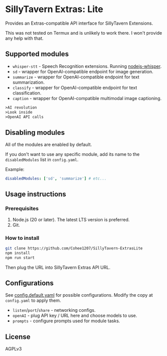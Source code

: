 # SillyTavern Extras: Lite

Provides an Extras-compatible API interface for SillyTavern Extensions.

This was not tested on Termux and is unlikely to work there. I won't provide any help with that.

## Supported modules

* `whisper-stt` - Speech Recognition extensions. Running [nodejs-whisper](https://github.com/ChetanXpro/nodejs-whisper).
* `sd` - wrapper for OpenAI-compatible endpoint for image generation.
* `summarize` - wrapper for OpenAI-compatible endpoint for text summarization.
* `classify` - wrapper for OpenAI-compatible endpoint for text classification.
* `caption` - wrapper for OpenAI-compatible multimodal image captioning.

```txt
>AI revolution
>Look inside
>OpenAI API calls
```

## Disabling modules

All of the modules are enabled by default.

If you don't want to use any specific module, add its name to the `disabledModules` list in `config.yaml`.

Example:

```yaml
disabledModules: ['sd', 'summarize'] # etc...
```

## Usage instructions

### Prerequisites

1. Node.js (20 or later). The latest LTS version is preferred.
2. Git.

### How to install

```bash
git clone https://github.com/Cohee1207/SillyTavern-ExtrasLite
npm install
npm run start
```

Then plug the URL into SillyTavern Extras API URL.

## Configurations

See [config.default.yaml](https://github.com/Cohee1207/SillyTavern-ExtrasLite/blob/main/config.default.yaml) for possible configurations. Modify the copy at `config.yaml` to apply them.

* `listen`/`port`/`share` - networking configs.
* `openAI` - plug API key / URL here and choose models to use.
* `prompts` - configure prompts used for module tasks.

## License

AGPLv3
